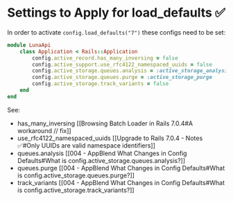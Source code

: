 # Settings to Apply for load_defaults ✅

In order to activate `config.load_defaults("7")` these configs need to be set:

```ruby
module LunaApi
	class Application < Rails::Application
		config.active_record.has_many_inversing = false
		config.active_support.use_rfc4122_namespaced_uuids = false
		config.active_storage.queues.analysis = :active_storage_analysis
		config.active_storage.queues.purge = :active_storage_purge
		config.active_storage.track_variants = false
	end
end
```

See:

- has_many_inversing [[Browsing Batch Loader in Rails 7.0.4#A workaround // fix]]
- use_rfc4122_namespaced_uuids [[Upgrade to Rails 7.0.4 - Notes ✅#Only UUIDs are valid namespace identifiers]]
- queues.analysis [[004 - AppBlend What Changes in Config Defaults#What is config.active_storage.queues.analysis?]]
- queues.purge [[004 - AppBlend What Changes in Config Defaults#What is config.active_storage.queues.purge?]]
- track_variants [[004 - AppBlend What Changes in Config Defaults#What is config.active_storage.track_variants?]]